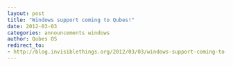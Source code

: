 ```yaml
---
layout: post
title: "Windows support coming to Qubes!"
date: 2012-03-03
categories: announcements windows
author: Qubes OS
redirect_to:
- http://blog.invisiblethings.org/2012/03/03/windows-support-coming-to-qubes.html
---
```

